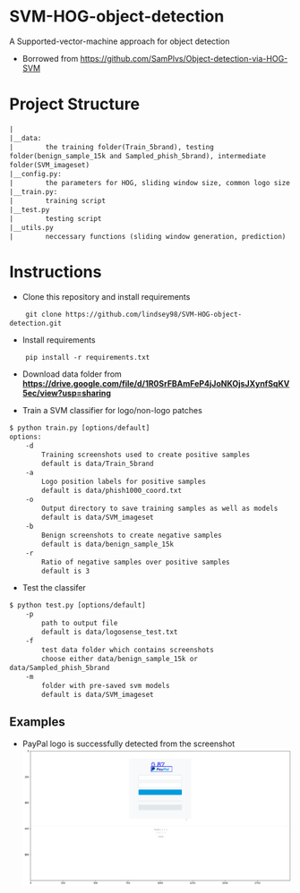 # SVM-HOG-object-detection
A Supported-vector-machine approach for object detection

- Borrowed from https://github.com/SamPlvs/Object-detection-via-HOG-SVM

# Project Structure
```
|
|__data:
|        the training folder(Train_5brand), testing folder(benign_sample_15k and Sampled_phish_5brand), intermediate folder(SVM_imageset)
|__config.py: 
|        the parameters for HOG, sliding window size, common logo size
|__train.py: 
|        training script
|__test.py
|        testing script
|__utils.py
|        neccessary functions (sliding window generation, prediction)
```
# Instructions
- Clone this repository and install requirements
```
    git clone https://github.com/lindsey98/SVM-HOG-object-detection.git
```

- Install requirements
```
    pip install -r requirements.txt
```

- Download data folder from **https://drive.google.com/file/d/1R0SrFBAmFeP4jJoNKOjsJXynfSqKV5ec/view?usp=sharing**
  
- Train a SVM classifier for logo/non-logo patches
``` 
$ python train.py [options/default]
options:
    -d 
        Training screenshots used to create positive samples
        default is data/Train_5brand
    -a 
        Logo position labels for positive samples
        default is data/phish1000_coord.txt
    -o 
        Output directory to save training samples as well as models
        default is data/SVM_imageset
    -b 
        Benign screenshots to create negative samples
        default is data/benign_sample_15k
    -r 
        Ratio of negative samples over positive samples
        default is 3
```

- Test the classifer 
```
$ python test.py [options/default]
    -p 
        path to output file
        default is data/logosense_test.txt
    -f 
        test data folder which contains screenshots
        choose either data/benign_sample_15k or data/Sampled_phish_5brand
    -m
        folder with pre-saved svm models
        default is data/SVM_imageset
```

## Examples 
- PayPal logo is successfully detected from the screenshot
![Sample output from SVM](img/paypal.png)